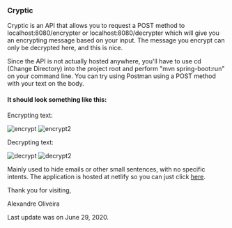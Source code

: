 ### Cryptic

Cryptic is an API that allows you to request a POST method to localhost:8080/encrypter 
or localhost:8080/decrypter which will give you an encrypting message based on your input. 
The message you encrypt can only be decrypted here, and this is nice.

Since the API is not actually hosted anywhere, you'll have to use cd (Change Directory) into
the project root and perform "mvn spring-boot:run" on your command line. You can try using
Postman using a POST method with your text on the body.

#### It should look something like this:
Encrypting text:

![encrypt](https://imgur.com/eyXF3Dw.png)
![encrypt2](https://imgur.com/bnnBFq6.png)

Decrypting text:

![decrypt](https://imgur.com/YSWv8W0.png)
![decrypt2](https://imgur.com/g2NKMSH.png)

Mainly used to hide emails or other small sentences, with no specific intents. 
The application is hosted at netlify so you can just click [here](https://cryptit.netlify.app).

Thank you for visiting,

Alexandre Oliveira

Last update was on June 29, 2020.
